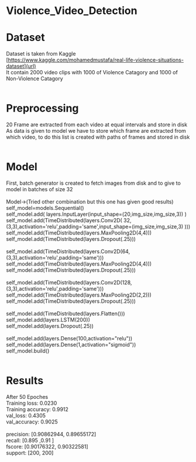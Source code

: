 # Violence_Video_Detection </br>
# Dataset </br>
Dataset is taken from Kaggle [https://www.kaggle.com/mohamedmustafa/real-life-violence-situations-dataset](url) </br>
It contain 2000 video clips with 1000 of Violence Catagory and 1000 of Non-Violence Catagory</br>
</br>
# Preprocessing
20 Frame are extracted from each video at equal intervals and store in disk</br>
As data is given to model we have to store which frame are extracted from which video, to do this list is created with paths of frames and stored in disk</br>
</br>
# Model 
First, batch generator is created to fetch images from disk and to give to model in batches of size 32</br>
</br>
Model->(Tried other combination but this one has given good results)
</br>
self_model=models.Sequential()</br>
self_model.add( layers.InputLayer(input_shape=(20,img_size,img_size,3)) )</br>
self_model.add(TimeDistributed(layers.Conv2D( 32,(3,3),activation='relu',padding='same',input_shape=(img_size,img_size,3) )))</br>
self_model.add(TimeDistributed(layers.MaxPooling2D(4,4)))</br>
self_model.add(TimeDistributed(layers.Dropout(.25)))</br>
</br>
self_model.add(TimeDistributed(layers.Conv2D(64,(3,3),activation='relu',padding='same')))</br>
self_model.add(TimeDistributed(layers.MaxPooling2D(4,4)))</br>
self_model.add(TimeDistributed(layers.Dropout(.25)))</br>
</br>
self_model.add(TimeDistributed(layers.Conv2D(128,(3,3),activation='relu',padding='same')))</br>
self_model.add(TimeDistributed(layers.MaxPooling2D(2,2)))</br>
self_model.add(TimeDistributed(layers.Dropout(.25)))</br>
</br>
self_model.add(TimeDistributed(layers.Flatten()))</br>
self_model.add(layers.LSTM(200))</br>
self_model.add(layers.Dropout(.25))</br>
</br>
self_model.add(layers.Dense(100,activation="relu"))</br>
self_model.add(layers.Dense(1,activation="sigmoid"))</br>
self_model.build()</br>
</br>

# Results
After 50 Epoches</br>
Training loss: 0.0230</br> 
Training accuracy: 0.9912 </br>
val_loss: 0.4305 </br>
val_accuracy: 0.9025</br>
</br>
precision: [0.90862944, 0.89655172]</br>
recall: [0.895 ,0.91 ]</br>
fscore: [0.90176322, 0.90322581]</br>
support: [200, 200]</br>
